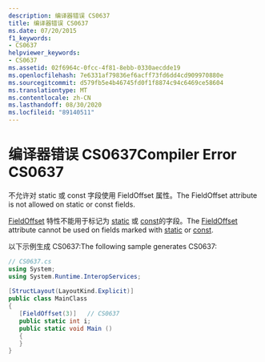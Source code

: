 ```yaml
---
description: 编译器错误 CS0637
title: 编译器错误 CS0637
ms.date: 07/20/2015
f1_keywords:
- CS0637
helpviewer_keywords:
- CS0637
ms.assetid: 02f6964c-0fcc-4f81-8ebb-0330aecdde19
ms.openlocfilehash: 7e6331af79836ef6acff73fd6dd4cd909970880e
ms.sourcegitcommit: d579fb5e4b46745fd0f1f8874c94c6469ce58604
ms.translationtype: MT
ms.contentlocale: zh-CN
ms.lasthandoff: 08/30/2020
ms.locfileid: "89140511"
---
```

# <a name="compiler-error-cs0637"></a><span data-ttu-id="aa5ae-103">编译器错误 CS0637</span><span class="sxs-lookup"><span data-stu-id="aa5ae-103">Compiler Error CS0637</span></span>

<span data-ttu-id="aa5ae-104">不允许对 static 或 const 字段使用 FieldOffset 属性。</span><span class="sxs-lookup"><span data-stu-id="aa5ae-104">The FieldOffset attribute is not allowed on static or const fields.</span></span>
  
 <span data-ttu-id="aa5ae-105">[FieldOffset](xref:System.Runtime.InteropServices.FieldOffsetAttribute) 特性不能用于标记为 [static](../language-reference/keywords/static.md) 或 [const](../language-reference/keywords/const.md)的字段。</span><span class="sxs-lookup"><span data-stu-id="aa5ae-105">The [FieldOffset](xref:System.Runtime.InteropServices.FieldOffsetAttribute) attribute cannot be used on fields marked with [static](../language-reference/keywords/static.md) or [const](../language-reference/keywords/const.md).</span></span>  
  
 <span data-ttu-id="aa5ae-106">以下示例生成 CS0637:</span><span class="sxs-lookup"><span data-stu-id="aa5ae-106">The following sample generates CS0637:</span></span>  
  
```csharp  
// CS0637.cs  
using System;  
using System.Runtime.InteropServices;  
  
[StructLayout(LayoutKind.Explicit)]  
public class MainClass  
{  
   [FieldOffset(3)]   // CS0637  
   public static int i;  
   public static void Main ()  
   {  
   }  
}  
```
